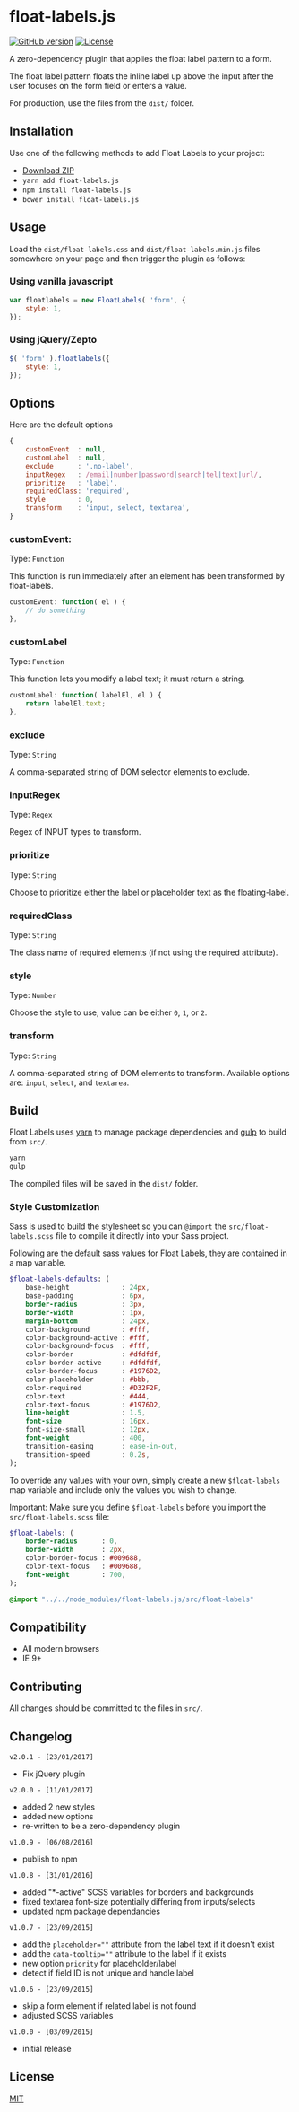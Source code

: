# float-labels.js

[![GitHub version](https://badge.fury.io/gh/geminilabs%2Ffloat-labels.js.svg)](https://badge.fury.io/gh/geminilabs%2Ffloat-labels.js)
[![License](https://img.shields.io/badge/license-MIT-blue.svg)](https://github.com/geminilabs/star-rating.js/blob/master/LICENSE)

A zero-dependency plugin that applies the float label pattern to a form.

The float label pattern floats the inline label up above the input after the user focuses on the form field or enters a value.

For production, use the files from the `dist/` folder.

## Installation

Use one of the following methods to add Float Labels to your project:

- [Download ZIP](https://github.com/geminilabs/float-labels.js/zipball/master)
- `yarn add float-labels.js`
- `npm install float-labels.js`
- `bower install float-labels.js`

## Usage

Load the `dist/float-labels.css` and `dist/float-labels.min.js` files somewhere on your page and then trigger the plugin as follows:

### Using vanilla javascript

```js
var floatlabels = new FloatLabels( 'form', {
    style: 1,
});
```

### Using jQuery/Zepto

```js
$( 'form' ).floatlabels({
    style: 1,
});
```

## Options

Here are the default options

```js
{
    customEvent  : null,
    customLabel  : null,
    exclude      : '.no-label',
    inputRegex   : /email|number|password|search|tel|text|url/,
    prioritize   : 'label',
    requiredClass: 'required',
    style        : 0,
    transform    : 'input, select, textarea',
}
```

### customEvent:

Type: `Function`

This function is run immediately after an element has been transformed by float-labels.

```js
customEvent: function( el ) {
    // do something
},
```

### customLabel

Type: `Function`

This function lets you modify a label text; it must return a string.

```js
customLabel: function( labelEl, el ) {
    return labelEl.text;
},
```

### exclude

Type: `String`

A comma-separated string of DOM selector elements to exclude.

### inputRegex

Type: `Regex`

Regex of INPUT types to transform.

### prioritize

Type: `String`

Choose to prioritize either the label or placeholder text as the floating-label.

### requiredClass

Type: `String`

The class name of required elements (if not using the required attribute).

### style

Type: `Number`

Choose the style to use, value can be either `0`, `1`, or `2`.

### transform

Type: `String`

A comma-separated string of DOM elements to transform. Available options are: `input`, `select`, and `textarea`.

## Build

Float Labels uses [yarn](https://yarnpkg.com/) to manage package dependencies and [gulp](http://gulpjs.com/) to build from `src/`.

```bash
yarn
gulp
```

The compiled files will be saved in the `dist/` folder.

### Style Customization

Sass is used to build the stylesheet so you can `@import` the `src/float-labels.scss` file to compile it directly into your Sass project.

Following are the default sass values for Float Labels, they are contained in a map variable.

```sass
$float-labels-defaults: (
    base-height             : 24px,
    base-padding            : 6px,
    border-radius           : 3px,
    border-width            : 1px,
    margin-bottom           : 24px,
    color-background        : #fff,
    color-background-active : #fff,
    color-background-focus  : #fff,
    color-border            : #dfdfdf,
    color-border-active     : #dfdfdf,
    color-border-focus      : #1976D2,
    color-placeholder       : #bbb,
    color-required          : #D32F2F,
    color-text              : #444,
    color-text-focus        : #1976D2,
    line-height             : 1.5,
    font-size               : 16px,
    font-size-small         : 12px,
    font-weight             : 400,
    transition-easing       : ease-in-out,
    transition-speed        : 0.2s,
);
```

To override any values with your own, simply create a new `$float-labels` map variable and include only the values you wish to change.

Important: Make sure you define `$float-labels` before you import the `src/float-labels.scss` file:

```sass
$float-labels: (
    border-radius      : 0,
    border-width       : 2px,
    color-border-focus : #009688,
    color-text-focus   : #009688,
    font-weight        : 700,
);

@import "../../node_modules/float-labels.js/src/float-labels"
```

## Compatibility

- All modern browsers
- IE 9+

## Contributing

All changes should be committed to the files in `src/`.

## Changelog

`v2.0.1 - [23/01/2017]`

- Fix jQuery plugin

`v2.0.0 - [11/01/2017]`

- added 2 new styles
- added new options
- re-written to be a zero-dependency plugin

`v1.0.9 - [06/08/2016]`

- publish to npm

`v1.0.8 - [31/01/2016]`

- added "*-active" SCSS variables for borders and backgrounds
- fixed textarea font-size potentially differing from inputs/selects
- updated npm package dependancies

`v1.0.7 - [23/09/2015]`

- add the `placeholder=""` attribute from the label text if it doesn't exist
- add the `data-tooltip=""` attribute to the label if it exists
- new option `priority` for placeholder/label
- detect if field ID is not unique and handle label

`v1.0.6 - [23/09/2015]`

- skip a form element if related label is not found
- adjusted SCSS variables

`v1.0.0 - [03/09/2015]`

- initial release

## License

[MIT](/LICENSE)
